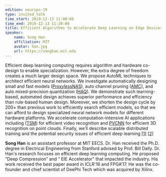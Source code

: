 ```yaml
---
edition: neurips-19
type: invited_talk
time_start: 2019-12-13 11:00:00
time_end: 2019-12-13 11:30:00
title: Efficient Algorithms to Accelerate Deep Learning on Edge Devices
speaker:
    name: Song Han
    affiliation: MIT
    avatar: han.jpg
    url: https://songhan.mit.edu
---
```

Efficient deep learning computing requires algorithm and hardware co-design to enable specialization. However, the extra degree of freedom creates a much larger design space. We propose AutoML techniques to architect efficient neural networks. We investigate automatically designing small and fast models ([ProxylessNAS](https://arxiv.org/pdf/1812.00332.pdf)), auto channel pruning ([AMC](https://arxiv.org/pdf/1802.03494.pdf)), and auto mixed-precision quantization ([HAQ](https://arxiv.org/pdf/1811.08886.pdf)). We demonstrate such learning-based, automated design achieves superior performance and efficiency than rule-based human design. Moreover, we shorten the design cycle by 200× than previous work to efficiently search efficient models, so that we can afford to design specialized neural network models for different hardware platforms. We accelerate computation-intensive AI applications including ([TSM](https://arxiv.org/pdf/1811.08383.pdf)) for efficient video recognition and [PVCNN](https://arxiv.org/pdf/1907.03739.pdf) for efficient 3D recognition on point clouds. Finally, we’ll describe scalable distributed training and the potential security issues of efficient deep learning [[1]](https://arxiv.org/pdf/1906.08935.pdf) [[2]](https://arxiv.org/pdf/1904.08444.pdf)

**Song Han** is an assistant professor at MIT EECS. Dr. Han received the Ph.D. degree in Electrical Engineering from Stanford advised by Prof. Bill Dally. Dr. Han's research focuses on efficient deep learning computing. He proposed “Deep Compression” and “ EIE Accelerator" that impacted the industry. His work received the best paper award in ICLR'16 and FPGA’17. He was the co-founder and chief scientist of DeePhi Tech which was acquired by Xilinx.